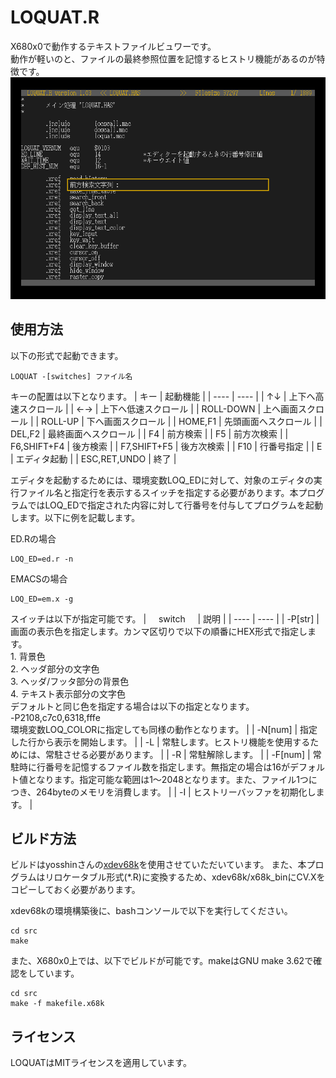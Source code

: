 # LOQUAT.R
X680x0で動作するテキストファイルビュワーです。   
動作が軽いのと、ファイルの最終参照位置を記憶するヒストリ機能があるのが特徴です。   
[<img src="./images/loquat.png" width="600">](./images/loquat.png)
## 使用方法
以下の形式で起動できます。
```
LOQUAT -[switches] ファイル名
```
キーの配置は以下となります。
|  キー  |  起動機能  |
| ---- | ---- |
|  ↑↓  |  上下へ高速スクロール  |
|  ←→  |  上下へ低速スクロール  |
|  ROLL-DOWN  |  上へ画面スクロール  |
|  ROLL-UP  |  下へ画面スクロール  |
|  HOME,F1  |  先頭画面へスクロール  |
|  DEL,F2  |  最終画面へスクロール  |
|  F4  |  前方検索  |
|  F5  |  前方次検索  |
|  F6,SHIFT+F4  |  後方検索  |
|  F7,SHIFT+F5  |  後方次検索  |
|  F10  |  行番号指定  |
|  E  |  エディタ起動  |
|  ESC,RET,UNDO  |  終了  |

エディタを起動するためには、環境変数LOQ_EDに対して、対象のエディタの実行ファイル名と指定行を表示するスイッチを指定する必要があります。本プログラムではLOQ_EDで指定された内容に対して行番号を付与してプログラムを起動します。以下に例を記載します。

ED.Rの場合
```
LOQ_ED=ed.r -n
```
EMACSの場合
```
LOQ_ED=em.x -g
```

スイッチは以下が指定可能です。
| &nbsp;&nbsp;&nbsp;&nbsp;switch&nbsp;&nbsp;&nbsp;&nbsp; | 説明 |
| ---- | ---- |
|  -P[str]  |  画面の表示色を指定します。カンマ区切りで以下の順番にHEX形式で指定します。<br/>1. 背景色<br/>2. ヘッダ部分の文字色<br/>3. ヘッダ/フッタ部分の背景色<br/>4. テキスト表示部分の文字色<br/>デフォルトと同じ色を指定する場合は以下の指定となります。<br/>-P2108,c7c0,6318,fffe<br/>環境変数LOQ_COLORに指定しても同様の動作となります。  |
|  -N[num]  |  指定した行から表示を開始します。  |
|  -L  |  常駐します。ヒストリ機能を使用するためには、常駐させる必要があります。  |
|  -R  |  常駐解除します。  |
|  -F[num]  |  常駐時に行番号を記憶するファイル数を指定します。無指定の場合は16がデフォルト値となります。指定可能な範囲は1～2048となります。また、ファイル1つにつき、264byteのメモリを消費します。  |
|  -I  |  ヒストリーバッファを初期化します。  |

## ビルド方法
ビルドはyosshinさんの[xdev68k](https://github.com/yosshin4004/xdev68k)を使用させていただいています。
また、本プログラムはリロケータブル形式(*.R)に変換するため、xdev68k/x68k_binにCV.Xをコピーしておく必要があります。

xdev68kの環境構築後に、bashコンソールで以下を実行してください。
```
cd src
make
```

また、X680x0上では、以下でビルドが可能です。makeはGNU make 3.62で確認をしています。
```
cd src
make -f makefile.x68k
```

## ライセンス
LOQUATはMITライセンスを適用しています。